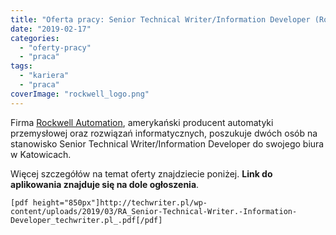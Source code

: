 ```yaml
---
title: "Oferta pracy: Senior Technical Writer/Information Developer (Rockwell Automation)"
date: "2019-02-17"
categories: 
  - "oferty-pracy"
  - "praca"
tags: 
  - "kariera"
  - "praca"
coverImage: "rockwell_logo.png"
---
```


Firma [Rockwell Automation](https://www.rockwellautomation.com/pl_PL/overview.page), amerykański producent automatyki przemysłowej oraz rozwiązań informatycznych, poszukuje dwóch osób na stanowisko Senior Technical Writer/Information Developer do swojego biura w Katowicach.

Więcej szczegółów na temat oferty znajdziecie poniżej. **Link do aplikowania znajduje się na dole ogłoszenia**.

```
[pdf height="850px"]http://techwriter.pl/wp-content/uploads/2019/03/RA_Senior-Technical-Writer.-Information-Developer_techwriter.pl_.pdf[/pdf]
```
